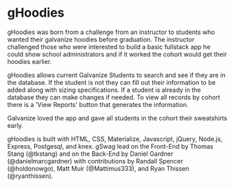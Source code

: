 # gHoodies
gHoodies was born from a challenge from an instructor to students who wanted their galvanize hoodies before graduation. The instructor challenged those who were interested to build a basic fullstack app he could show school administrators and if it worked the cohort would get their hoodies earlier.

gHoodies allows current Galvanize Students to search and see if they are in the database. If the student is not they can fill out their information to be added along with sizing specifications.
If a student is already in the database they can make changes if needed. To view all records
by cohort there is a 'View Reports' button that generates the information.

Galvanize loved the app and gave all students in the cohort their sweatshirts early.

gHoodies is built with HTML, CSS, Materialize, Javascript, jQuery, Node.js, Express,
Postgesql, and knex. gSwag lead on the Front-End by Thomas Stang (@tkstang) and on the
Back-End by Daniel Gardner (@danielmarcgardner) with contributions by
Randall Spencer (@holdonowgo), Matt Muir (@Mattimus333), and Ryan Thissen (@ryanthissen).
